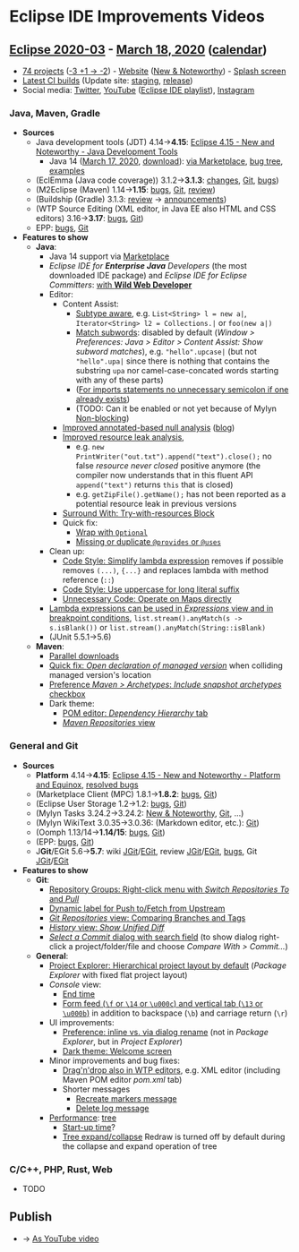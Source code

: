 # Eclipse IDE Improvements Videos

## [Eclipse 2020-03](https://wiki.eclipse.org/Category:SimRel-2020-03) - [March 18, 2020](https://calendar.google.com/calendar/event?eid=MDhtZmpjYmNnZzVrbmxuaWJrYXBkcGkxc2YgZ2NoczdubTRudnBtODM3NDY5ZGRqOXRqbGtAZw&ctz=Europe/Berlin) ([calendar](https://calendar.google.com/calendar/embed?src=gchs7nm4nvpm837469ddj9tjlk@group.calendar.google.com&ctz=Europe/Berlin))
* [74 projects](https://projects.eclipse.org/releases/2020-03) ([-3 +1 → -2](projects_diff.txt)) - [Website](https://eclipse.org/eclipseide/2020-03) ([New & Noteworthy](https://eclipse.org/eclipseide/2020-03/noteworthy)) - [Splash screen](https://bugs.eclipse.org/bugs/show_bug.cgi?id=545158)
* [Latest CI builds](https://hudson.eclipse.org/packaging/job/simrel.epp-tycho-build/lastSuccessfulBuild/artifact/org.eclipse.epp.packages/archive/) (Update site: [staging](https://download.eclipse.org/staging/2020-03), [release](http://download.eclipse.org/releases/2020-03))
* Social media: [Twitter](http://twitter.com/EclipseJavaIDE), [YouTube](https://www.youtube.com/user/EclipseFdn) ([Eclipse IDE playlist](https://www.youtube.com/playlist?list=PLy7t4z5SYNaSNjL60ofpwVhfA7mOF3Pgk)), [Instagram](https://www.instagram.com/eclipsejavaide)

### Java, Maven, Gradle
* **Sources**
    * Java development tools (JDT) 4.14→**4.15**: [Eclipse 4.15 - New and Noteworthy - Java Development Tools](https://www.eclipse.org/eclipse/news/4.15/jdt.php)
        * Java 14 ([March 17, 2020](https://openjdk.java.net/projects/jdk/14/), [download](https://jdk.java.net/14/)): [via Marketplace](https://marketplace.eclipse.org/content/java-14-support-eclipse-2020-03-415), [bug tree](https://bugs.eclipse.org/bugs/showdependencytree.cgi?id=549808), [examples](https://wiki.eclipse.org/Java14/Examples)
    * (EclEmma (Java code coverage)) 3.1.2→**3.1.3**: [changes](https://www.eclemma.org/changes.html), [Git](https://github.com/eclipse/eclemma/commits/master), [bugs](https://bugs.eclipse.org/bugs/buglist.cgi?product=Eclemma&query_format=advanced&order=changeddate%20DESC))
    * (M2Eclipse (Maven) 1.14→**1.15**: [bugs](https://bugs.eclipse.org/bugs/buglist.cgi?product=m2e&query_format=advanced&order=changeddate%20DESC&target_milestone=1.15.0), [Git](https://git.eclipse.org/c/m2e/m2e-core.git/log/), [review](https://projects.eclipse.org/projects/technology.m2e/reviews/1.15-release-review))
    * (Buildship (Gradle) 3.1.3: [review](https://projects.eclipse.org/projects/tools.buildship/releases/3.1.3) → [announcements](https://discuss.gradle.org/tag/buildship-release))
    * (WTP Source Editing (XML editor, in Java EE also HTML and CSS editors) 3.16→**3.17**: [bugs](https://bugs.eclipse.org/bugs/buglist.cgi?product=WTP%20Source%20Editing&query_format=advanced&order=changeddate%20DESC), [Git](https://git.eclipse.org/c/sourceediting/webtools.sourceediting.git/log/))
    * EPP: [bugs](https://bugs.eclipse.org/bugs/buglist.cgi?product=EPP&query_format=advanced&order=changeddate%20DESC), [Git](https://git.eclipse.org/c/epp/org.eclipse.epp.packages.git/log/)
* **Features to show**
    * **Java**:
        * Java 14 support via [Marketplace](https://marketplace.eclipse.org/content/java-14-support-eclipse-2020-03-415)
        * _Eclipse IDE for **Enterprise Java** Developers_ (the most downloaded IDE package) and _Eclipse IDE for Eclipse Committers_: [with **Wild Web Developer**](https://bugs.eclipse.org/bugs/show_bug.cgi?id=551408)
        * Editor:
            * Content Assist:
                * [Subtype aware](https://www.eclipse.org/eclipse/news/4.15/jdt.php#subtype-code-completion), e.g. `List<String> l = new a|`, `Iterator<String> l2 = Collections.|` or `foo(new a|)`
                * [Match subwords](https://www.eclipse.org/eclipse/news/4.15/jdt.php#subword-code-completion): disabled by default (_Window > Preferences: Java > Editor > Content Assist: Show subword matches_), e.g. `"hello".upcase|` (but not `"hello".upa|` since there is nothing that contains the substring `upa` nor camel-case-concated words starting with any of these parts)
                * ([For imports statements no unnecessary semicolon if one already exists](https://www.eclipse.org/eclipse/news/4.15/jdt.php#import-completion))
                * (TODO: Can it be enabled or not yet because of Mylyn [Non-blocking](https://www.eclipse.org/eclipse/news/4.15/jdt.php#non-blocking-completion))
            * [Improved annotated-based null analysis](https://www.eclipse.org/eclipse/news/4.15/jdt.php#null-legacy-interface) ([blog](https://objectteams.wordpress.com/2020/02/06/interfacing-null-safe-code-with-legacy-code/))
            * [Improved resource leak analysis](https://www.eclipse.org/eclipse/news/4.15/jdt.php#resource-leak-analysis),
                * e.g. `new PrintWriter("out.txt").append("text").close();` no false _resource never closed_ positive anymore (the compiler now understands that in this fluent API `append("text")` returns `this` that is closed)
                * e.g. `getZipFile().getName();` has not been reported as a potential resource leak in previous versions
            * [Surround With: Try-with-resources Block](https://www.eclipse.org/eclipse/news/4.15/jdt.php#surround-with-try-with-resources)
            * Quick fix:
                * [Wrap with `Optional`](https://www.eclipse.org/eclipse/news/4.15/jdt.php#quickfix-wrap-optional)
                * [Missing or duplicate `@provides` or `@uses`](https://www.eclipse.org/eclipse/news/4.15/jdt.php#improve-lambda)
        * Clean up:
            * [Code Style: Simplify lambda expression](https://www.eclipse.org/eclipse/news/4.15/jdt.php#improve-lambda) removes if possible removes `(...)`, `{...}` and replaces lambda with method reference (`::`)
            * [Code Style: Use uppercase for long literal suffix](https://www.eclipse.org/eclipse/news/4.15/jdt.php#uppercase-literal-suffix)
            * [Unnecessary Code: Operate on Maps directly](https://www.eclipse.org/eclipse/news/4.15/jdt.php#map-method)
        * [Lambda expressions can be used in _Expressions_ view and in breakpoint conditions](https://www.eclipse.org/eclipse/news/4.15/jdt.php#functional-expressions-in-debug), `list.stream().anyMatch(s -> s.isBlank())` or `list.stream().anyMatch(String::isBlank)`
        * (JUnit 5.5.1→5.6)
    * **Maven**:
        * [Parallel downloads](https://bugs.eclipse.org/bugs/show_bug.cgi?id=560544)
        * [Quick fix: _Open declaration of managed version_](https://bugs.eclipse.org/bugs/show_bug.cgi?id=560065) when colliding managed version's location
        * [Preference _Maven > Archetypes_: _Include snapshot archetypes_ checkbox](https://bugs.eclipse.org/bugs/show_bug.cgi?id=493991)
        * Dark theme:
            * [POM editor: _Dependency Hierarchy_ tab](https://bugs.eclipse.org/bugs/show_bug.cgi?id=548601)
            * [_Maven Repositories_ view](https://bugs.eclipse.org/bugs/show_bug.cgi?id=538359)


### General and Git
* **Sources**
    * **Platform** 4.14→**4.15**: [Eclipse 4.15 - New and Noteworthy - Platform and Equinox](https://www.eclipse.org/eclipse/news/4.15/platform.php), [resolved bugs](https://bugs.eclipse.org/bugs/buglist.cgi?bug_status=RESOLVED&resolution=---&resolution=FIXED&product=JDT&query_format=advanced&order=changeddate%20DESC)
    * (Marketplace Client (MPC) 1.8.1→**1.8.2**: [bugs](https://bugs.eclipse.org/bugs/buglist.cgi?product=MPC&query_format=advanced&order=changeddate%20DESC), [Git](https://git.eclipse.org/c/mpc/org.eclipse.epp.mpc.git/log/))
    * (Eclipse User Storage 1.2→1.2: [bugs](https://bugs.eclipse.org/bugs/buglist.cgi?product=USSSDK&query_format=advanced&order=changeddate%20DESC), [Git](https://git.eclipse.org/c/usssdk/org.eclipse.usssdk.git/log/))
    * (Mylyn Tasks 3.24.2→3.24.2: [New & Noteworthy](https://www.eclipse.org/mylyn/new/), [Git](https://git.eclipse.org/c/mylyn/org.eclipse.mylyn.tasks.git/log/), ...)
    * (Mylyn WikiText 3.0.35→3.0.36: (Markdown editor, etc.): [Git](https://git.eclipse.org/c/mylyn/org.eclipse.mylyn.docs.git/log/))
    * (Oomph 1.13/14→**1.14/15**: [bugs](https://bugs.eclipse.org/bugs/buglist.cgi?product=Oomph&query_format=advanced&order=changeddate%20DESC), [Git](https://git.eclipse.org/c/oomph/org.eclipse.oomph.git/log/))
    * (EPP: [bugs](https://bugs.eclipse.org/bugs/buglist.cgi?product=EPP&query_format=advanced&order=changeddate%20DESC), [Git](https://git.eclipse.org/c/epp/org.eclipse.epp.packages.git/log/))
    * J**Git**/EGit 5.6→**5.7**: wiki [JGit](https://wiki.eclipse.org/JGit/New_and_Noteworthy/5.7)/[EGit](https://wiki.eclipse.org/EGit/New_and_Noteworthy/5.7), review [JGit](https://projects.eclipse.org/projects/technology.jgit/reviews/5.7.0-release-review)/[EGit](https://projects.eclipse.org/projects/technology.egit/reviews/5.7.0-release-review), [bugs](https://bugs.eclipse.org/bugs/buglist.cgi?product=EGit&product=JGit&query_format=advanced&order=changeddate%20DESC), Git [JGit](https://git.eclipse.org/c/jgit/jgit.git/log/)/[EGit](https://git.eclipse.org/c/egit/egit.git/log/)
* **Features to show**
    * **Git**:
        * [Repository Groups: Right-click menu with _Switch Repositories To_ and _Pull_](https://wiki.eclipse.org/EGit/New_and_Noteworthy/5.7#Repository_Groups)
        * [Dynamic label for Push to/Fetch from Upstream](https://git.eclipse.org/c/egit/egit.git/commit/?id=6f46e09be6e1ec6425b21c4650f6504a2a386eee)
        * [_Git Repositories_ view: Comparing Branches and Tags](https://git.eclipse.org/c/egit/egit.git/commit/?id=9680c04610188d9210e0df5056803cec452ac4f3)
        * [_History_ view: _Show Unified Diff_](https://wiki.eclipse.org/EGit/New_and_Noteworthy/5.7#Unified_Diffs)
        * [_Select a Commit_ dialog with search field](https://wiki.eclipse.org/EGit/New_and_Noteworthy/5.7#Searching_for_Commits_in_the_Commit_Selection_Dialog) (to show dialog right-click a project/folder/file and choose _Compare With > Commit..._)
    * **General**:
        * [Project Explorer: Hierarchical project layout by default](https://www.eclipse.org/eclipse/news/4.15/platform.php#project-explorer-default-to-hierarchical) (_Package Explorer_ with fixed flat project layout)
        * _Console_ view:
            * [End time](https://www.eclipse.org/eclipse/news/4.15/platform.php#termination-time)
            * [Form feed (`\f` or `\14` or `\u000c`) and vertical tab (`\13` or `\u000b`)](https://www.eclipse.org/eclipse/news/4.15/platform.php#formfeed-character) in addition to backspace (`\b`) and carriage return (`\r`)
        * UI improvements:
            * [Preference: inline vs. via dialog rename](https://www.eclipse.org/eclipse/news/4.15/platform.php#resource-rename-mode-preference) (not in _Package Explorer_, but in _Project Explorer_)
            * [Dark theme: Welcome screen](https://www.eclipse.org/eclipse/news/4.15/platform.php#dark_welcome)
        * Minor improvements and bug fixes:
            * [Drag'n'drop also in WTP editors](https://bugs.eclipse.org/bugs/show_bug.cgi?id=195655), e.g. XML editor (including Maven POM editor _pom.xml_ tab)
            * Shorter messages
                * [Recreate markers message](https://bugs.eclipse.org/bugs/show_bug.cgi?id=559871)
                * [Delete log message](https://git.eclipse.org/c/platform/eclipse.platform.ui.git/commit/?id=a363facee6293d261ac1e97aa4664403bba6c07b)
        * [Performance](https://www.eclipse.org/eclipse/news/4.15/platform.php#ui-performance): [tree](https://bugs.eclipse.org/bugs/showdependencytree.cgi?id=553533&hide_resolved=0)
            * [Start-up time](https://bugs.eclipse.org/bugs/showdependencytree.cgi?id=553535&hide_resolved=0)?
            * [Tree expand/collapse](https://www.eclipse.org/eclipse/news/4.15/platform.php#redraw-treeviewer) Redraw is turned off by default during the collapse and expand operation of tree

### C/C++, PHP, Rust, Web
* TODO

## Publish
* → [As YouTube video](https://www.youtube.com/playlist?list=PLnh_8hTD4yvnhXSttuewEKgKkmlIj_ND-)
